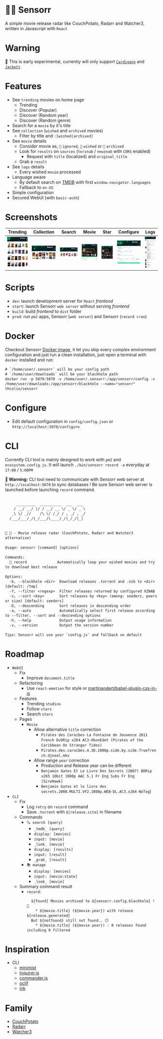 # 🍿📼 Sensorr

A simple movie release radar like CouchPotato, Radarr and Watcher3, written in Javascript with `React`

# Warning
🚨 This is early experimental, currently will only support [`Cardigann`](https://github.com/cardigann/cardigann) and [`Jackett`](https://github.com/Jackett/Jackett).

# Features
* See `trending` movies on home page
  * Trending
  * Discover (Popular)
  * Discover (Random year)
  * Discover (Random genre)
* Search for a `movie` by it's title
* See `collection` (`wished` and `archived` movies)
  * Filter by title and `:[wished|archived]`
* See `movie` details
  * Consider movie as, `🔕` `ignored`, `🍿` `wished` or `📼` `archived`
  * Look for `results` on `sources` (`torznab` / `newznab` with `CORS` enabled)
    * Request with `title` (localized) and `original_title`
  * Grab a `result`
* See `logs` details
  * Every wished `movie` processed
* Language aware
  * By default search on [TMDB](https://www.themoviedb.org/) with first `window.navigator.languages`
  * Fallback to `en-US`
* Simple configuration
* Secured WebUI (with `basic-auth`)

# Screenshots
| Trending | Collection | Search | Movie | Star | Configure | Logs |
|----------|------------|--------|-------|------|-----------|------|
| ![Trending](/doc/screenshots/trending.jpg?raw=true) | ![Collection](/doc/screenshots/collection.jpg?raw=true) | ![Search](/doc/screenshots/search.jpg?raw=true) | ![Movie](/doc/screenshots/movie.jpg?raw=true) | ![Star](/doc/screenshots/star.jpg?raw=true) | ![Configure](/doc/screenshots/configure.jpg?raw=true) | ![Logs](/doc/screenshots/logs.jpg?raw=true) |

# Scripts
  * `dev`: launch development server for `React` _frontend_
  * `start`: launch Sensorr `web server` without serving _frontend_
  * `build`: build _frontend_ to `dist` folder
  * `prod`: run `pm2` apps, Sensorr (`web server`) and Sensorr (`record cron`)

# Docker
Checkout Sensorr [Docker image](https://hub.docker.com/r/thcolin/sensorr/), it let you skip every complex environment configuration and just run a clean installation, just open a terminal with `docker` installed and run:

```
# `/home/user/.sensorr` will be your config path
# `/home/user/downloads` will be your blackhole path
docker run -p 5070:5070 -v /home/user/.sensorr:/app/sensorr/config -v /home/user/downloads:/app/sensorr/blackhole --name="sensorr" thcolin/sensorr
```

# Configure
* Edit default configuration in `config/config.json` or `http://localhost:5070/configure`

# CLI
Currently CLI tool is mainly designed to work with `pm2` and `ecosystem.config.js`. It will launch `./bin/sensorr record -a` everyday at `17:00` / `5:00PM`

**🚨 Warning:** CLI tool need to communicate with Sensorr web server at `http://localhost:5070` to sync databases ! Be sure Sensorr web server is launched before launching `record` command.

```

     _________  __________  ___  ___
    / __/ __/ |/ / __/ __ \/ _ \/ _ \
   _\ \/ _//    /\ \/ /_/ / , _/ , _/
  /___/___/_/|_/___/\____/_/|_/_/|_|


🍿 📼 - Movie release radar (CouchPotato, Radarr and Watcher3 alternative)

Usage: sensorr [command] [options]

Commands:
  📼 record              Automatically loop your wished movies and try to download best release

Options:
  -b, --blackhole <dir>  Download releases .torrent and .nzb to <dir> [default: /tmp]
  -f, --filter <regexp>  Filter releases returned by configured XZNAB
  -s, --sort <key>       Sort releases by <key> (among: seeders, peers or size) [default: seeders]
  -D, --descending       Sort releases in descending order
  -a, --auto             Automatically select first release according to --filter, --sort and --descending options
  -h, --help             Output usage information
  -v, --version          Output the version number

Tips: Sensorr will use your `config.js` and fallback on default
```

# Roadmap
* `WebUI`
  * Fix
    * Improve `document.title`
  * Refactoring
    * Use `react-emotion` for style or [martinandert/babel-plugin-css-in-js](https://github.com/martinandert/babel-plugin-css-in-js)
  * Features
    * Trending `studios`
    * Follow `stars`
    * Search `stars`
  * Pages
    * `Movie`
      * Allow alternative `title` correction
        * `Pirates des Caraibes La Fontaine de Jouvence 2011 French DvDRip x264 AC3-OkonEdet (Pirates of the Caribbean On Stranger Tides) `
        * `Pirates.des.caraibes.4.3D.1080p.side.by.side.Truefrench.djneal.mkv`
      * Allow range `year` correction
        * Production and Release year can be different
        * `Benjamin Gates Et Le Livre Des Secrets (2007) BDRip x265 10bit 1080p AAC 5.1 Fr Eng Subs Fr Eng [SireHawk]`
        * `Benjamin Gates et le livre des secrets.2008.MULTI.VF2.1080p.WEB-DL.AC3.x264-NoTag`)
* `CLI`
  * Fix
    * Log `retry` on `record` command
    * Save `.torrent` with `${release.site}` in filename
  * Commands
    * `🔍 search [query]`
      * `_tmdb_ [query]`
      * `display: [movies]`
      * `input: [movie]`
      * `_look_ [movie]`
      * `display: [results]`
      * `input: [result]`
      * `_grab_ [result]`
    * `📚 manage`
      * `display: [movies]`
      * `input: [movie:state]`
      * `_look_ [movie]`
  * Summary command result
    * `record`:
      ```
        ${found} Movies archived to ${sensorr.config.blackhole} ! 🎉
          * ${movie.title} (${movie.year}) with release ${release.generated}
        But ${notfound} still not found.. 😶
          * ${movie.title} (${movie.year}) : 0 releases found including 0 filtered
      ```

# Inspiration
* CLI
  * [minimist](https://github.com/substack/minimist)
  * [Inquirer.js](https://github.com/SBoudrias/Inquirer.js)
  * [commander.js](https://github.com/tj/commander.js)
  * [oclif](https://github.com/oclif/oclif)
  * [ink](https://github.com/vadimdemedes/ink)

# Family
* [CouchPotato](https://github.com/CouchPotato/CouchPotatoServer)
* [Radarr](https://github.com/Radarr/Radarr)
* [Watcher3](https://github.com/nosmokingbandit/Watcher3)
